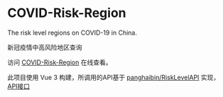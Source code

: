 # COVID-Risk-Region

The risk level regions on COVID-19 in China. 

新冠疫情中高风险地区查询

访问 [COVID-Risk-Region](https://panghb.eu.org/COVID-Risk-Region/) 在线查看。

此项目使用 Vue 3 构建，所调用的API基于 [panghaibin/RiskLevelAPI](https://github.com/panghaibin/RiskLevelAPI) 实现， [API接口](https://raw.githubusercontent.com/panghaibin/RiskLevelAPI/api/latest.json) 
